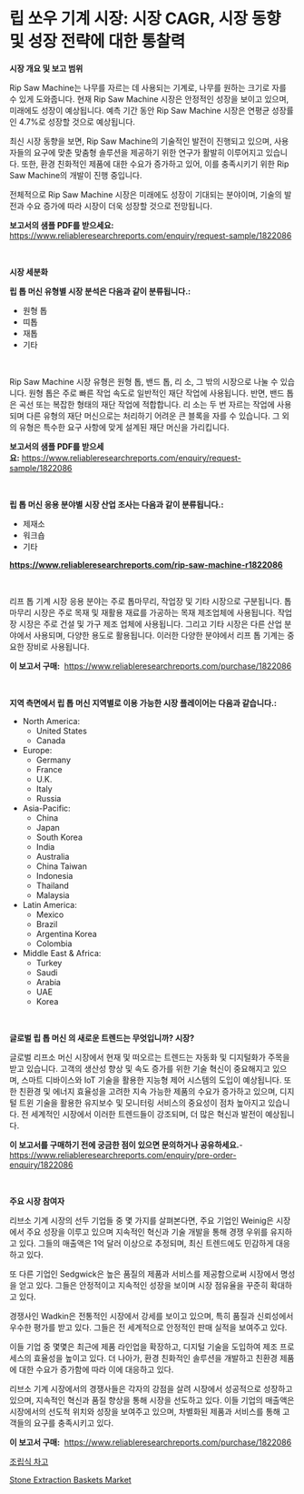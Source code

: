 <p><h1>립 쏘우 기계 시장: 시장 CAGR, 시장 동향 및 성장 전략에 대한 통찰력</h1></p><p><strong>시장 개요 및 보고 범위</strong></p>
<p><p>Rip Saw Machine는 나무를 자르는 데 사용되는 기계로, 나무를 원하는 크기로 자를 수 있게 도와줍니다. 현재 Rip Saw Machine 시장은 안정적인 성장을 보이고 있으며, 미래에도 성장이 예상됩니다. 예측 기간 동안 Rip Saw Machine 시장은 연평균 성장률인 4.7%로 성장할 것으로 예상됩니다.</p><p>최신 시장 동향을 보면, Rip Saw Machine의 기술적인 발전이 진행되고 있으며, 사용자들의 요구에 맞춘 맞춤형 솔루션을 제공하기 위한 연구가 활발히 이루어지고 있습니다. 또한, 환경 친화적인 제품에 대한 수요가 증가하고 있어, 이를 충족시키기 위한 Rip Saw Machine의 개발이 진행 중입니다.</p><p>전체적으로 Rip Saw Machine 시장은 미래에도 성장이 기대되는 분야이며, 기술의 발전과 수요 증가에 따라 시장이 더욱 성장할 것으로 전망됩니다.</p></p>
<p><strong>보고서의 샘플 PDF를 받으세요:</strong> <a href="https://www.reliableresearchreports.com/enquiry/request-sample/1822086">https://www.reliableresearchreports.com/enquiry/request-sample/1822086</a></p>
<p>&nbsp;</p>
<p><strong>시장 세분화</strong></p>
<p><strong>립 톱 머신 유형별 시장 분석은 다음과 같이 분류됩니다.:</strong></p>
<p><ul><li>원형 톱</li><li>띠톱</li><li>재톱</li><li>기타</li></ul></p>
<p>&nbsp;</p>
<p><p>Rip Saw Machine 시장 유형은 원형 톱, 밴드 톱, 리 소, 그 밖의 시장으로 나눌 수 있습니다. 원형 톱은 주로 빠른 작업 속도로 일반적인 재단 작업에 사용됩니다. 반면, 밴드 톱은 곡선 또는 복잡한 형태의 재단 작업에 적합합니다. 리 소는 두 번 자르는 작업에 사용되며 다른 유형의 재단 머신으로는 처리하기 어려운 큰 블록을 자를 수 있습니다. 그 외의 유형은 특수한 요구 사항에 맞게 설계된 재단 머신을 가리킵니다.</p></p>
<p><strong>보고서의 샘플 PDF를 받으세요:</strong>&nbsp;<a href="https://www.reliableresearchreports.com/enquiry/request-sample/1822086">https://www.reliableresearchreports.com/enquiry/request-sample/1822086</a></p>
<p>&nbsp;</p>
<p><strong> 립 톱 머신 응용 분야별 시장 산업 조사는 다음과 같이 분류됩니다.:</strong></p>
<p><ul><li>제재소</li><li>워크숍</li><li>기타</li></ul></p>
<p><strong><a href="https://www.reliableresearchreports.com/rip-saw-machine-r1822086">https://www.reliableresearchreports.com/rip-saw-machine-r1822086</a></strong></p>
<p>&nbsp;</p>
<p><p>리프 톱 기계 시장 응용 분야는 주로 톱마무리, 작업장 및 기타 시장으로 구분됩니다. 톱마무리 시장은 주로 목재 및 재활용 재료를 가공하는 목재 제조업체에 사용됩니다. 작업장 시장은 주로 건설 및 가구 제조 업체에 사용됩니다. 그리고 기타 시장은 다른 산업 분야에서 사용되며, 다양한 용도로 활용됩니다. 이러한 다양한 분야에서 리프 톱 기계는 중요한 장비로 사용됩니다.</p></p>
<p><strong>이 보고서 구매:</strong>&nbsp; <a href="https://www.reliableresearchreports.com/purchase/1822086">https://www.reliableresearchreports.com/purchase/1822086</a></p>
<p>&nbsp;</p>
<p><strong>지역 측면에서 립 톱 머신 지역별로 이용 가능한 시장 플레이어는 다음과 같습니다.:</strong></p>
<p><ul>
    <li>
        North America:
        <ul>
            <li>United States</li>
            <li>Canada</li>
        </ul>
    </li>
    <li>
        Europe:
        <ul>
            <li>Germany</li>
            <li>France</li>
            <li>U.K.</li>
            <li>Italy</li>
            <li>Russia</li>
        </ul>
    </li>
    <li>
        Asia-Pacific:
        <ul>
            <li>China</li>
            <li>Japan</li>
            <li>South Korea</li>
            <li>India</li>
            <li>Australia</li>
            <li>China Taiwan</li>
            <li>Indonesia</li>
            <li>Thailand</li>
            <li>Malaysia</li>
        </ul>
    </li>
    <li>
        Latin America:
        <ul>
            <li>Mexico</li>
            <li>Brazil</li>
            <li>Argentina Korea</li>
            <li>Colombia</li>
        </ul>
    </li>
    <li>
        Middle East & Africa:
        <ul>
            <li>Turkey</li>
            <li>Saudi</li>
            <li>Arabia</li>
            <li>UAE</li>
            <li>Korea</li>
        </ul>
    </li>
    </ul></p>
<p>&nbsp;</p>
<p><strong>글로벌 립 톱 머신 의 새로운 트렌드는 무엇입니까? 시장?</strong></p>
<p><p>글로벌 리프소 머신 시장에서 현재 및 떠오르는 트렌드는 자동화 및 디지털화가 주목을 받고 있습니다. 고객의 생산성 향상 및 속도 증가를 위한 기술 혁신이 중요해지고 있으며, 스마트 디바이스와 IoT 기술을 활용한 지능형 제어 시스템의 도입이 예상됩니다. 또한 친환경 및 에너지 효율성을 고려한 지속 가능한 제품의 수요가 증가하고 있으며, 디지털 트윈 기술을 활용한 유지보수 및 모니터링 서비스의 중요성이 점차 높아지고 있습니다. 전 세계적인 시장에서 이러한 트렌드들이 강조되며, 더 많은 혁신과 발전이 예상됩니다.</p></p>
<p><strong>이 보고서를 구매하기 전에 궁금한 점이 있으면 문의하거나 공유하세요.</strong>- <a href="https://www.reliableresearchreports.com/enquiry/pre-order-enquiry/1822086">https://www.reliableresearchreports.com/enquiry/pre-order-enquiry/1822086</a></p>
<p>&nbsp;</p>
<p><strong>주요 시장 참여자</strong></p>
<p><p>리브소 기계 시장의 선두 기업들 중 몇 가지를 살펴본다면, 주요 기업인 Weinig은 시장에서 주요 성장을 이루고 있으며 지속적인 혁신과 기술 개발을 통해 경쟁 우위를 유지하고 있다. 그들의 매출액은 1억 달러 이상으로 추정되며, 최신 트렌드에도 민감하게 대응하고 있다.</p><p>또 다른 기업인 Sedgwick은 높은 품질의 제품과 서비스를 제공함으로써 시장에서 명성을 얻고 있다. 그들은 안정적이고 지속적인 성장을 보이며 시장 점유율을 꾸준히 확대하고 있다.</p><p>경쟁사인 Wadkin은 전통적인 시장에서 강세를 보이고 있으며, 특히 품질과 신뢰성에서 우수한 평가를 받고 있다. 그들은 전 세계적으로 안정적인 판매 실적을 보여주고 있다.</p><p>이들 기업 중 몇몇은 최근에 제품 라인업을 확장하고, 디지털 기술을 도입하여 제조 프로세스의 효율성을 높이고 있다. 더 나아가, 환경 친화적인 솔루션을 개발하고 친환경 제품에 대한 수요가 증가함에 따라 이에 대응하고 있다.</p><p>리브소 기계 시장에서의 경쟁사들은 각자의 강점을 살려 시장에서 성공적으로 성장하고 있으며, 지속적인 혁신과 품질 향상을 통해 시장을 선도하고 있다. 이들 기업의 매출액은 시장에서의 선도적 위치와 성장을 보여주고 있으며, 차별화된 제품과 서비스를 통해 고객들의 요구를 충족시키고 있다.</p></p>
<p><strong>이 보고서 구매:</strong>&nbsp;&nbsp;<a href="https://www.reliableresearchreports.com/purchase/1822086">https://www.reliableresearchreports.com/purchase/1822086</a></p>
<p><p><a href="https://github.com/crfsywufhm81415/Market-Research-Report-List-1/blob/main/972644730170.md">조립식 차고</a></p><p><a href="https://boundless-drawbridge-702.notion.site/Stone-Extraction-Baskets-Market-The-Key-To-Successful-Business-Strategy-Forecast-Till-2031-3939a8982005418581f5e40dbe6575ef">Stone Extraction Baskets Market</a></p></p>